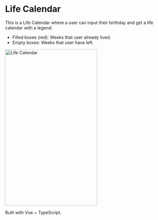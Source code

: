 # Life Calendar

This is a Life Calendar where a user can input their birthday and get a life calendar with a legend: 
- Filled boxes (red): Weeks that user already lived.
- Empty boxes: Weeks that user have left.

<a href="https://www.gonzalovidal.dev/life-calendar/" target="_blank">
   <img src="https://i.postimg.cc/9QnvdsmP/life-calendar-preview.png" width="300" height="510" alt="Life Calendar">
</a>

Built with Vue + TypeScript.
